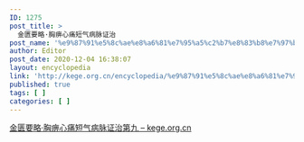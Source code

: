 ```yaml
---
ID: 1275
post_title: >
  金匮要略·胸痹心痛短气病脉证治
post_name: '%e9%87%91%e5%8c%ae%e8%a6%81%e7%95%a5%c2%b7%e8%83%b8%e7%97%b9%e5%bf%83%e7%97%9b%e7%9f%ad%e6%b0%94%e7%97%85%e8%84%89%e8%af%81%e6%b2%bb'
author: Editor
post_date: 2020-12-04 16:38:07
layout: encyclopedia
link: 'http://kege.org.cn/encyclopedia/%e9%87%91%e5%8c%ae%e8%a6%81%e7%95%a5%c2%b7%e8%83%b8%e7%97%b9%e5%bf%83%e7%97%9b%e7%9f%ad%e6%b0%94%e7%97%85%e8%84%89%e8%af%81%e6%b2%bb'
published: true
tags: [ ]
categories: [ ]
---
```

<!-- wp:paragraph -->
<p><a href="http://kege.org.cn/1207">金匮要略·胸痹心痛短气病脉证治第九 – kege.org.cn</a></p>
<!-- /wp:paragraph -->